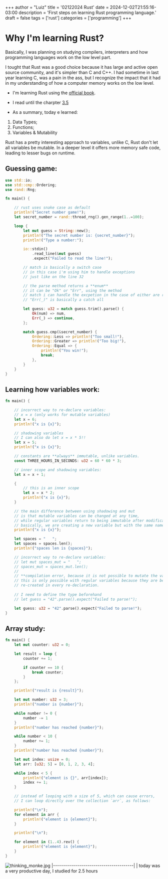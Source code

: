 +++
author = "Luiz"
title = '02122024 Rust'
date = 2024-12-02T21:55:16-03:00
description = 'First steps on learning Rust programming language.'
draft = false
tags = ['rust']
categories = ['programming']
+++


# Why I'm learning Rust?

Basically, I was planning on studying compilers, interpreters and how programming languages work on the low level part. 

I tought that Rust was a good choice because it has large and active open source community, and it's simpler than C and C++. I had sometime in last year learning C, was a pain in the ass, but I recognize the impact that it had in my understanding of how a computer memory works on the low level.

- I'm learning Rust using the [official book](https://doc.rust-lang.org/book/title-page.html).
- I read until the charpter [3.5](https://doc.rust-lang.org/book/ch03-05-control-flow.html)

- As a summary, today e learned:
1. Data Types;
2. Functions;
3. Variables & Mutability

Rust has a pretty interesting approach to variables, unlike C, Rust don't let all variables be mutable. In a deeper level it offers more memory safe code, leading to lesser bugs on runtime.

## Guessing game:

```rust
use std::io;
use std::cmp::Ordering;
use rand::Rng;

fn main() {

    // rust uses snake case as default
    println!("Secret number game!");
    let secret_number = rand::thread_rng().gen_range(1..=100);

    loop {
        let mut guess = String::new();
        println!("The secret number is: {secret_number}");
        println!("Type a number:");

        io::stdin()
            .read_line(&mut guess)
            .expect("Failed to read the line!");

        // match is basically a switch case
        // in this case i'm using him to handle exceptions
        // just like on the line 32

        // the parse method returns a **enum** 
        // it can be "Ok" or "Err", using the method 
        // match i can handle the excpetion in the case of either are returned 
        // "Err(_)" is basically a catch all

        let guess: u32 = match guess.trim().parse() {
            Ok(num) => num,
            Err(_) => continue,
        }; 

        match guess.cmp(&secret_number) {
            Ordering::Less => println!("Too small!"),
            Ordering::Greater => println!("Too big!"),
            Ordering::Equal => {
                println!("You win!");
                break;
            },
        }
    }
}
```

## Learning how variables work:

```rust
fn main() {

    // incorrect way to re-declare variables:
    // x = x (only works for mutable variables)
    let x = 6;
    println!("x is {x}");

    // shadowing variables
    // I can also do let x = x * 5!!
    let x = 5;
    println!("x is {x}");

    // constants are **always** immutable, unlike variables.
    const THREE_HOURS_IN_SECONDS: u32 = 60 * 60 * 3;

    // inner scope and shadowing variables:
    let x = x + 1;

    {
        // this is an inner scope
        let x = x * 2;
        println!("x is {x}");
    }

    // the main difference between using shadowing and mut
    // is that mutable variables can be changed at any time,
    // while regular variables return to being immutable after modifications.
    // basically, we are creating a new variable but with the same name.
    println!("x is {x}");

    let spaces = "   ";
    let spaces = spaces.len();
    println!("spaces len is {spaces}");

    // incorrect way to re-declare variables:
    // let mut spaces_mut = "   ";
    // spaces_mut = spaces_mut.len();
    //
    // **compilation error, because it is not possible to mutate the variable type.**
    // this is only possible with regular variables because they are being
    // re-created in every re-declaration.
    
    // I need to define the type beforehand
    // let guess = "42".parse().expect("Failed to parse!");

    let guess: u32 = "42".parse().expect("Failed to parse!");
}

```

## Array study:

```rust
fn main() {
    let mut counter: u32 = 0;

    let result = loop {
        counter += 1;

        if counter == 10 {
            break counter;
        } 
    };

    println!("result is {result}");

    let mut number: u32 = 3;
    println!("number is {number}");

    while number != 0 {
        number -= 1
    }
    println!("number has reached {number}");

    while number < 10 {
        number += 1;
    }
    println!("number has reached {number}");

    let mut index: usize = 0;
    let arr: [u32; 5] = [0, 1, 2, 3, 4];

    while index < 5 {
        println!("element is {}", arr[index]);
        index += 1;
    }

    // instead of looping with a size of 5, which can cause errors,
    // I can loop directly over the collection `arr`, as follows:

    println!("\n");
    for element in arr {
        println!("element is {element}");
    }

    println!("\n");

    for element in (1..4).rev() {
        println!("element is {element}");
    }
}

```

![thinking_monke.jpg](/thinking_monke.jpg)
|----------------------------------------|
| today was a very productive day, I studied for 2.5 hours
